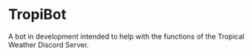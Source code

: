 # TropiBot
A bot in development intended to help with the functions of the Tropical Weather Discord Server.